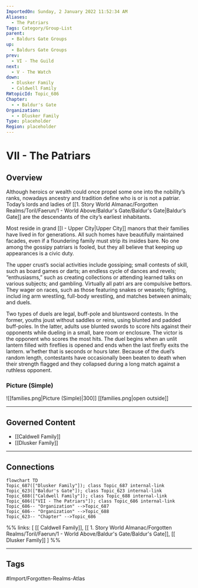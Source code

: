```yaml
---
ImportedOn: Sunday, 2 January 2022 11:52:34 AM
Aliases:
  - The Patriars
Tags: Category/Group-List
parent:
  - Baldurs Gate Groups
up:
  - Baldurs Gate Groups
prev:
  - VI - The Guild
next:
  - V - The Watch
down:
  - Dlusker Family
  - Caldwell Family
RWtopicId: Topic_686
Chapter:
  - - Baldur's Gate
Organization:
  - - Dlusker Family
Type: placeholder
Region: placeholder
---
```

# VII - The Patriars
## Overview
Although heroics or wealth could once propel some one into the nobility’s ranks, nowadays ancestry and tradition define who is or is not a patriar. Today’s lords and ladies of [[1. Story World Almanac/Forgotten Realms/Toril/Faerun/1 - World Above/Baldur's Gate/Baldur's Gate|Baldur’s Gate]] are the descendants of the city’s earliest inhabitants.

Most reside in grand [[I - Upper City|Upper City]] manors that their families have lived in for generations. All such homes have beautifully maintained facades, even if a floundering family must strip its insides bare. No one among the gossipy patriars is fooled, but they all believe that keeping up appearances is a civic duty.

The upper crust’s social activities include gossiping; small contests of skill, such as board games or darts; an endless cycle of dances and revels; “enthusiasms,” such as creating collections or attending learned talks on various subjects; and gambling. Virtually all patri ars are compulsive bettors. They wager on races, such as those featuring snakes or weasels; fighting, includ ing arm wrestling, full-body wrestling, and matches between animals; and duels.

Two types of duels are legal, buff-pole and bluntsword contests. In the former, youths joust without saddles or reins, using blunted and padded buff-poles. In the latter, adults use blunted swords to score hits against their opponents while dueling in a small, bare room or enclosure. The victor is the opponent who scores the most hits. The duel begins when an unlit lantern filled with fireflies is opened and ends when the last firefly exits the lantern. w’hether that is seconds or hours later. Because of the duel’s random length, contestants have occasionally been beaten to death when their strength flagged and they collapsed during a long match against a ruthless opponent.

### Picture (Simple)
![[families.png|Picture (Simple)|300]]
[[families.png|open outside]]

---
## Governed Content
- [[Caldwell Family]]
- [[Dlusker Family]]

---
## Connections
```mermaid
flowchart TD
Topic_687(["Dlusker Family"]); class Topic_687 internal-link
Topic_623(["Baldur's Gate"]); class Topic_623 internal-link
Topic_688(["Caldwell Family"]); class Topic_688 internal-link
Topic_686(["VII - The Patriars"]); class Topic_686 internal-link
Topic_686-- "Organization" -->Topic_687
Topic_686-- "Organization" -->Topic_688
Topic_623-- "Chapter" -->Topic_686
```
%%
links: [ [[ Caldwell Family]], [[ 1. Story World Almanac/Forgotten Realms/Toril/Faerun/1 - World Above/Baldur's Gate/Baldur's Gate]], [[ Dlusker Family]] ]
%%


---
## Tags
#Import/Forgotten-Realms-Atlas

